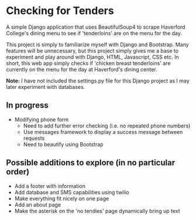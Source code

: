 # Checking for Tenders

A simple Django application that uses BeautifulSoup4 to scrape Haverford College's dining menu to see if 'tenderloins' are on the menu for the day.

This project is simply to familiarize myself with Django and Bootstrap. Many features will be unnecessary, but this project simply gives me a base to experiment and play around with Django, HTML, Javascript, CSS etc. In short, this web app simply checks if 'chicken breast tenderloins' are currently on the menu for the day at Haverford's dining center.

**Note:** I have not included the settings.py file for this Django project as I may later experiment with databases.

## In progress
* Modifying phone form
  * Need to add further error checking (i.e. no repeated phone numbers)
  * Use messages framework to display a success message between requests
  * Need to beautify using Bootstrap

## Possible additions to explore (in no particular order)
* Add a footer with information
* Add database and SMS capabilities using twilio
* Make everything fit nicely on one page
* Add an about page
* Make the asterisk on the 'no tendies' page dynamically bring up text
